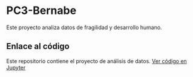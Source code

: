 # PC3-Bernabe
Este proyecto analiza datos de fragilidad y desarrollo humano.

## Enlace al código
Este repositorio contiene el proyecto de análisis de datos.
[Ver código en Jupyter]([https://github.com/Camilo0702/PC3-Bernabe/blob/main/ArchivoPC3-Bernabe.ipynb](https://github.com/Camilo0702/PC3-Bernabe/blob/main/index.html))
